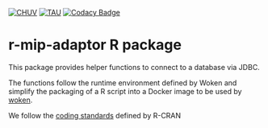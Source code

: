 [![CHUV](https://img.shields.io/badge/CHUV-LREN-AF4C64.svg)](https://www.unil.ch/lren/en/home.html) [![TAU](https://img.shields.io/badge/TAU-ICTAF-AD2C32.svg)](http://ictaf.tau.ac.il/index.asp?lang=eng) [![Codacy Badge](https://api.codacy.com/project/badge/Grade/40c204886cbc4d3986662bfe19a546ba)](https://www.codacy.com/app/hbp-mip/r-mip-adaptor?utm_source=github.com&amp;utm_medium=referral&amp;utm_content=HBPMedical/r-mip-adaptor&amp;utm_campaign=Badge_Grade)

# r-mip-adaptor R package

This package provides helper functions to connect to a database via JDBC.

The functions follow the runtime environment defined by Woken and simplify the packaging of a R script into a Docker image to be used by [woken](https://github.com/LREN-CHUV/woken).

We follow the [coding standards](https://cran.r-project.org/manuals.html#R-exts) defined by R-CRAN
